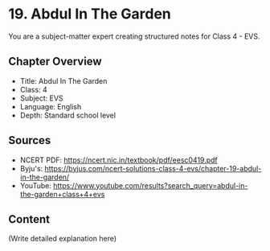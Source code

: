 # 19. Abdul In The Garden

You are a subject-matter expert creating structured notes for Class 4 - EVS.

## Chapter Overview
- Title: Abdul In The Garden
- Class: 4
- Subject: EVS
- Language: English
- Depth: Standard school level

## Sources
- NCERT PDF: https://ncert.nic.in/textbook/pdf/eesc0419.pdf
- Byju's: https://byjus.com/ncert-solutions-class-4-evs/chapter-19-abdul-in-the-garden/
- YouTube: https://www.youtube.com/results?search_query=abdul-in-the-garden+class+4+evs

## Content
(Write detailed explanation here)
